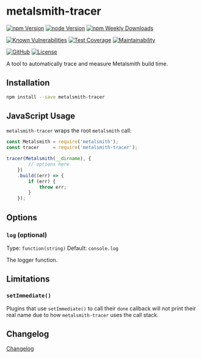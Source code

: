 # metalsmith-tracer

[![npm Version](https://badgen.net/npm/v/metalsmith-tracer?icon=npm)](https://www.npmjs.com/package/metalsmith-tracer)
[![node Version](https://badgen.net/npm/node/metalsmith-tracer)](https://github.com/emmercm/metalsmith-tracer/blob/master/package.json)
[![npm Weekly Downloads](https://badgen.net/npm/dw/metalsmith-tracer)](https://www.npmjs.com/package/metalsmith-tracer)

[![Known Vulnerabilities](https://snyk.io/test/npm/metalsmith-tracer/badge.svg)](https://snyk.io/test/npm/metalsmith-tracer)
[![Test Coverage](https://badgen.net/codecov/c/github/emmercm/metalsmith-tracer/master?icon=codecov)](https://codecov.io/gh/emmercm/metalsmith-tracer)
[![Maintainability](https://badgen.net/codeclimate/maintainability/emmercm/metalsmith-tracer?icon=codeclimate)](https://codeclimate.com/github/emmercm/metalsmith-tracer/maintainability)

[![GitHub](https://badgen.net/badge/emmercm/metalsmith-tracer/purple?icon=github)](https://github.com/emmercm/metalsmith-tracer)
[![License](https://badgen.net/github/license/emmercm/metalsmith-tracer?color=grey)](https://github.com/emmercm/metalsmith-tracer/blob/master/LICENSE)

A tool to automatically trace and measure Metalsmith build time.

## Installation

```bash
npm install --save metalsmith-tracer
```

## JavaScript Usage

`metalsmith-tracer` wraps the root `metalsmith` call:

```javascript
const Metalsmith = require('metalsmith');
const tracer     = require('metalsmith-tracer');

tracer(Metalsmith(__dirname), {
        // options here
    })
    .build((err) => {
        if (err) {
            throw err;
        }
    });
```

## Options

### `log` (optional)

Type: `function(string)` Default: `console.log`

The logger function.

## Limitations

### `setImmediate()`

Plugins that use `setImmediate()` to call their `done` callback will not print their real name due to how `metalsmith-tracer` uses the call stack.

## Changelog

[Changelog](./CHANGELOG.md)

